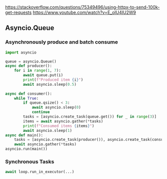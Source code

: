 https://stackoverflow.com/questions/75349496/using-httpx-to-send-100k-get-requests
https://www.youtube.com/watch?v=E_oIU4IU2W9
## Asyncio.Queue

### Asynchronously produce and batch consume
```python
import asyncio

queue = asyncio.Queue()
async def producer():
    for i in range(1, 7):
        await queue.put(i)
        print(f"Produced item {i}")
        await asyncio.sleep(0.5)
        
async def consumer():
    while True:
        if queue.qsize() < 3:
            await asyncio.sleep(0)
            continue
        tasks = [asyncio.create_task(queue.get()) for _ in range(3)]
        items = await asyncio.gather(*tasks)
        print(f"Consumed items {items}")
        await asyncio.sleep(1)
async def main():
    tasks = [asyncio.create_task(producer()), asyncio.create_task(consumer())]
    await asyncio.gather(*tasks)
asyncio.run(main())

```

### Synchronous Tasks
```python
await loop.run_in_executor(...)
```
